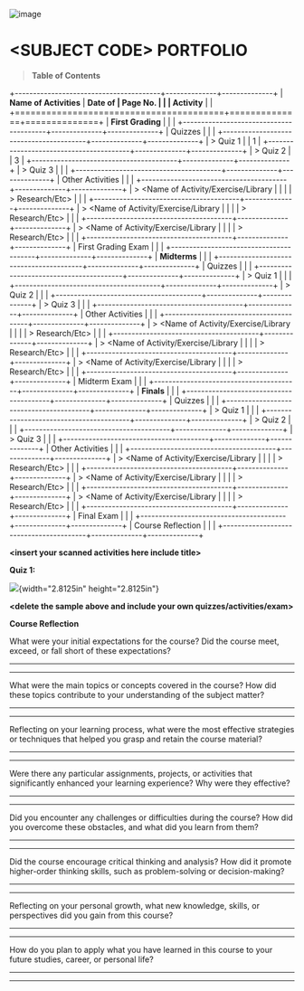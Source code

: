
![image](https://github.com/user-attachments/assets/b6f7d730-dc74-4c8a-9b3f-8cee55e5a27e)

# \<SUBJECT CODE\> PORTFOLIO

> **Table of Contents**

+----------------------------------------+--------------+--------------+
| **Name of Activities**                 | **Date of    | **Page No.** |
|                                        | Activity**   |              |
+========================================+==============+==============+
| **First Grading**                      |              |              |
+----------------------------------------+--------------+--------------+
| Quizzes                                |              |              |
+----------------------------------------+--------------+--------------+
| > Quiz 1                               |              | 1            |
+----------------------------------------+--------------+--------------+
| > Quiz 2                               |              | 3            |
+----------------------------------------+--------------+--------------+
| > Quiz 3                               |              |              |
+----------------------------------------+--------------+--------------+
| Other Activities                       |              |              |
+----------------------------------------+--------------+--------------+
| > \<Name of Activity/Exercise/Library  |              |              |
| > Research/Etc\>                       |              |              |
+----------------------------------------+--------------+--------------+
| > \<Name of Activity/Exercise/Library  |              |              |
| > Research/Etc\>                       |              |              |
+----------------------------------------+--------------+--------------+
| > \<Name of Activity/Exercise/Library  |              |              |
| > Research/Etc\>                       |              |              |
+----------------------------------------+--------------+--------------+
| First Grading Exam                     |              |              |
+----------------------------------------+--------------+--------------+
| **Midterms**                           |              |              |
+----------------------------------------+--------------+--------------+
| Quizzes                                |              |              |
+----------------------------------------+--------------+--------------+
| > Quiz 1                               |              |              |
+----------------------------------------+--------------+--------------+
| > Quiz 2                               |              |              |
+----------------------------------------+--------------+--------------+
| > Quiz 3                               |              |              |
+----------------------------------------+--------------+--------------+
| Other Activities                       |              |              |
+----------------------------------------+--------------+--------------+
| > \<Name of Activity/Exercise/Library  |              |              |
| > Research/Etc\>                       |              |              |
+----------------------------------------+--------------+--------------+
| > \<Name of Activity/Exercise/Library  |              |              |
| > Research/Etc\>                       |              |              |
+----------------------------------------+--------------+--------------+
| > \<Name of Activity/Exercise/Library  |              |              |
| > Research/Etc\>                       |              |              |
+----------------------------------------+--------------+--------------+
| Midterm Exam                           |              |              |
+----------------------------------------+--------------+--------------+
| **Finals**                             |              |              |
+----------------------------------------+--------------+--------------+
| Quizzes                                |              |              |
+----------------------------------------+--------------+--------------+
| > Quiz 1                               |              |              |
+----------------------------------------+--------------+--------------+
| > Quiz 2                               |              |              |
+----------------------------------------+--------------+--------------+
| > Quiz 3                               |              |              |
+----------------------------------------+--------------+--------------+
| Other Activities                       |              |              |
+----------------------------------------+--------------+--------------+
| > \<Name of Activity/Exercise/Library  |              |              |
| > Research/Etc\>                       |              |              |
+----------------------------------------+--------------+--------------+
| > \<Name of Activity/Exercise/Library  |              |              |
| > Research/Etc\>                       |              |              |
+----------------------------------------+--------------+--------------+
| > \<Name of Activity/Exercise/Library  |              |              |
| > Research/Etc\>                       |              |              |
+----------------------------------------+--------------+--------------+
| Final Exam                             |              |              |
+----------------------------------------+--------------+--------------+
| Course Reflection                      |              |              |
+----------------------------------------+--------------+--------------+

**\<insert your scanned activities here include title\>**

**Quiz 1:**

![](vertopal_6be108c369e34f32baff5da09cf9b447/media/image2.png){width="2.8125in"
height="2.8125in"}

**\<delete the sample above and include your own
quizzes/activities/exam\>**

**Course Reflection**

What were your initial expectations for the course? Did the course meet,
exceed, or fall short of these expectations?

  -----------------------------------------------------------------------

  -----------------------------------------------------------------------

What were the main topics or concepts covered in the course? How did
these topics contribute to your understanding of the subject matter?

  -----------------------------------------------------------------------

  -----------------------------------------------------------------------

Reflecting on your learning process, what were the most effective
strategies or techniques that helped you grasp and retain the course
material?

  -----------------------------------------------------------------------

  -----------------------------------------------------------------------

Were there any particular assignments, projects, or activities that
significantly enhanced your learning experience? Why were they
effective?

  -----------------------------------------------------------------------

  -----------------------------------------------------------------------

Did you encounter any challenges or difficulties during the course? How
did you overcome these obstacles, and what did you learn from them?

  -----------------------------------------------------------------------

  -----------------------------------------------------------------------

Did the course encourage critical thinking and analysis? How did it
promote higher-order thinking skills, such as problem-solving or
decision-making?

  -----------------------------------------------------------------------

  -----------------------------------------------------------------------

Reflecting on your personal growth, what new knowledge, skills, or
perspectives did you gain from this course?

  -----------------------------------------------------------------------

  -----------------------------------------------------------------------

How do you plan to apply what you have learned in this course to your
future studies, career, or personal life?

  -----------------------------------------------------------------------

  -----------------------------------------------------------------------
